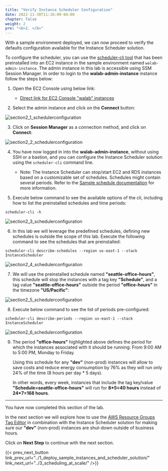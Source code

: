 ```yaml
---
title: "Verify Instance Scheduler Configuration"
date: 2022-11-30T11:16:09-04:00
chapter: false
weight: 2
pre: "<b>2. </b>"
---
```


With a sample environment deployed, we can now proceed to verify the defaults configuration available for the Instance Scheduler solution.

To configure the scheduler, you can use the [scheduler-cli tool](https://docs.aws.amazon.com/solutions/latest/instance-scheduler-on-aws/scheduler-cli.html) that has been preinstalled into an EC2 instance in the sample environment named ``walab-admin-instance``. The admin instance in this lab is accessible using SSM Session Manager. In order to login to the **walab-admin-instance** instance follow the steps below:

1. Open the EC2 Console using below link:
    * [Direct link for EC2 Console "walab" instances](https://us-east-1.console.aws.amazon.com/ec2/home?region=us-east-1#Instances:instanceState=running,stopped,stopping;tag:Name=:walab-;v=3;$case=tags:true%5C,client:false;$regex=tags:false%5C,client:false)

2. Select the admin instance and click on the **Connect** button:

![section2_1_schedulerconfiguration](/Cost/200_EC2_Scheduling_at_Scale/Images/section2_1_schedulerconfiguration.png)

3. Click on **Session Manager** as a connection method, and click on **Connect**:

![section2_2_schedulerconfiguration](/Cost/200_EC2_Scheduling_at_Scale/Images/section2_2_schedulerconfiguration.png)

4. You have now logged in into the **walab-admin-instance**, without using SSH or a bastion, and you can configure the Instance Scheduler solution using the ``scheduler-cli`` command line.
    * Note: The Instance Scheduler can stop/start EC2 and RDS instances based on a customizable set of schedules. Schedules might contain several periods. Refer to the [Sample schedule documentation](https://docs.aws.amazon.com/solutions/latest/instance-scheduler-on-aws/sample-schedule.html) for more information.

5. Execute below command to see the available options of the cli, including how to list the preinstalled schedules and time periods:

```
scheduler-cli -h
```

![section2_3_schedulerconfiguration](/Cost/200_EC2_Scheduling_at_Scale/Images/section2_3_schedulerconfiguration.png)

6. In this lab we will leverage the predefined schedules, defining new schedules is outside the scope of this lab. Execute the following command to see the schedules that are preinstalled:

```
scheduler-cli describe-schedules --region us-east-1 --stack InstanceScheduler
```

![section2_4_schedulerconfiguration](/Cost/200_EC2_Scheduling_at_Scale/Images/section2_4_schedulerconfiguration.png)

7. We will use the preinstalled schedule named **"seattle-office-hours"**, this schedule will stop the instances with a tag key **"Schedule"**, and a tag value **"seattle-office-hours"** outside the period **"office-hours"** in the timezone **"US/Pacific"**:

![section2_5_schedulerconfiguration](/Cost/200_EC2_Scheduling_at_Scale/Images/section2_5_schedulerconfiguration.png)

8. Execute below command to see the list of periods pre-configured:

```
scheduler-cli describe-periods --region us-east-1 --stack InstanceScheduler
```

![section2_6_schedulerconfiguration](/Cost/200_EC2_Scheduling_at_Scale/Images/section2_6_schedulerconfiguration.png)

9. The period **"office-hours"** highlighted above defines the period for which the instances associated with it should be running: From 9:00 AM to 5:00 PM, Monday to Friday. 

    Using this schedule for any **"dev"** (non-prod) instances will allow to save costs and reduce energy consumption by 76% as they will run only 24% of the time (8 hours per day * 5 days).
    
    In other words, every week, instances that include the tag key/value **"Schedule=seattle-office-hours"** will run for **8*5=40 hours** instead of **24*7=168 hours**.

---

You have now completed this section of the lab.

In the next section we will explore how to use the [AWS Resource Groups Tag Editor](https://docs.aws.amazon.com/tag-editor/latest/userguide/tag-editor.html) in combination with the Instance Scheduler solution for making sure our **"dev"** (non-prod) instances are shut-down outside of business hours.

Click on **Next Step** to continue with the next section.

{{< prev_next_button link_prev_url="../1_deploy_sample_instances_and_scheduler_solution/" link_next_url="../3_scheduling_at_scale/" />}}

